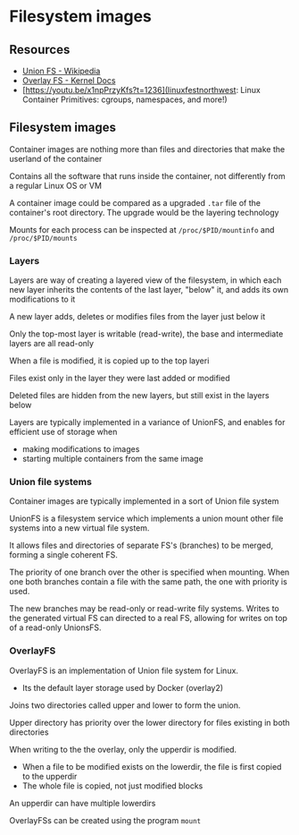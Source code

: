 # Filesystem images

## Resources

- [Union FS - Wikipedia](https://en.wikipedia.org/wiki/UnionFS)
- [Overlay FS - Kernel Docs](https://docs.kernel.org/filesystems/overlayfs.html)
- [https://youtu.be/x1npPrzyKfs?t=1236](linuxfestnorthwest: Linux Container Primitives: cgroups, namespaces, and more!)

## Filesystem images

Container images are nothing more than files and directories that make the userland of the container

Contains all the software that runs inside the container, not differently from a regular Linux OS or VM

A container image could be compared as a upgraded `.tar` file of the container's root directory. The upgrade would be the layering technology

Mounts for each process can be inspected at `/proc/$PID/mountinfo` and `/proc/$PID/mounts`

### Layers

Layers are way of creating a layered view of the filesystem, in which each new layer inherits the contents of the last layer, "below" it, and adds its own modifications to it 

A new layer adds, deletes or modifies files from the layer just below it

Only the top-most layer is writable (read-write), the base and intermediate layers are all read-only

When a file is modified, it is copied up to the top layeri

Files exist only in the layer they were last added or modified

Deleted files are hidden from the new layers, but still exist in the layers below

Layers are typically implemented in a variance of UnionFS, and enables for efficient use of storage when
  - making modifications to images
  - starting multiple containers from the same image

### Union file systems

Container images are typically implemented in a sort of Union file system

UnionFS is a filesystem service which implements a union mount other file systems into a new virtual file system. 

It allows files and directories of separate FS's (branches) to be merged, forming a single coherent FS.

The priority of one branch over the other is specified when mounting. When one both branches contain a file with the same path, the one with priority is used.

The new branches may be read-only or read-write fily systems. Writes to the generated virtual FS can directed to a real FS, allowing for writes on top of a read-only UnionsFS.

### OverlayFS

OverlayFS is an implementation of Union file system for Linux.
  - Its the default layer storage used by Docker (overlay2)

Joins two directories called upper and lower to form the union.

Upper directory has priority over the lower directory for files existing in both directories

When writing to the the overlay, only the upperdir is modified.
  - When a file to be modified exists on the lowerdir, the file is first copied to the upperdir
  - The whole file is copied, not just modified blocks

An upperdir can have multiple lowerdirs

OverlayFSs can be created using the program `mount`
 
